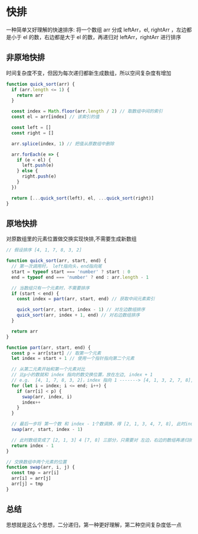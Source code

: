 # 快排

一种简单又好理解的快速排序: 将一个数组 arr 分成 leftArr，el, rightArr ，左边都是小于 el 的数，右边都是大于 el 的数，再递归对 leftArr，rightArr 进行排序

## 非原地快排

时间复杂度不变，但因为每次递归都新生成数组，所以空间复杂度有增加

```javascript
function quick_sort(arr) {
  if (arr.length <= 1) {
    return arr
  }

  const index = Math.floor(arr.length / 2) // 取数组中间的索引
  const el = arr[index] // 该索引的值

  const left = []
  const right = []

  arr.splice(index, 1) // 把值从原数组中删除

  arr.forEach(e => {
    if (e < el) {
      left.push(e)
    } else {
      right.push(e)
    }
  })

  return [...quick_sort(left), el, ...quick_sort(right)]
}
```

## 原地快排

对原数组里的元素位置做交换实现快排,不需要生成新数组

```javascript
// 假设排序 [4, 1, 7, 8, 3, 2]

function quick_sort(arr, start, end) {
  // 第一次调用时， left指向头，end指向尾
  start = typeof start === 'number' ? start : 0
  end = typeof end === 'number' ? end : arr.length - 1

  // 当数组只有一个元素时，不需要排序
  if (start < end) {
    const index = part(arr, start, end) // 获取中间元素索引

    quick_sort(arr, start, index - 1) // 对左边数组排序
    quick_sort(arr, index + 1, end) // 对右边数组排序
  }

  return arr
}

function part(arr, start, end) {
  const p = arr[start] // 取第一个元素
  let index = start + 1 // 使用一个指针指向第二个元素

  // 从第二元素开始和第一个元素对比
  // 比p小的数就和 index 指向的数交换位置，放在左边, index + 1
  // e.g.  [4, 1, 7, 8, 3, 2]，index 指向 1 -------> [4, 1, 3, 2, 7, 8], 共交换了3次，分别是1，3， 2 比4小，此时index 指向 7
  for (let i = index; i <= end; i++) {
    if (arr[i] < p) {
      swap(arr, index, i)
      index++
    }
  }

  // 最后一步将 第一个数 和 index - 1个数调换，得 [2, 1, 3, 4, 7, 8], 此时index 指向 7
  swap(arr, start, index - 1)

  // 此时数组变成了 [2, 1, 3] 4 [7, 8] 三部分，只需要对 左边，右边的数组再递归排序
  return index - 1
}

// 交换数组中两个元素的位置
function swap(arr, i, j) {
  const tmp = arr[i]
  arr[i] = arr[j]
  arr[j] = tmp
}
```

## 总结

思想就是这么个思想，二分递归，第一种更好理解，第二种空间复杂度低一点
